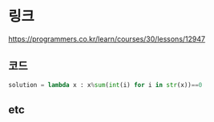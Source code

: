 # 링크
https://programmers.co.kr/learn/courses/30/lessons/12947

## 코드
```python
solution = lambda x : x%sum(int(i) for i in str(x))==0
```

## etc
